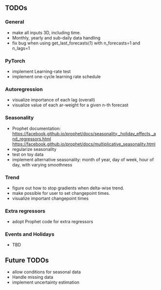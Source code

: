 ## TODOs

### General
* make all inputs 3D, including time.
* Monthly, yearly and sub-daily data handling
* fix bug when using get_last_forecasts(1) with n_forecasts=1 and n_lags=1

### PyTorch
* implement Learning-rate test 
* implement one-cycle learning rate schedule

### Autoregression
* visualize importance of each lag (overall)
* visualize value of each ar-weight for a given n-th forecast


### Seasonality
* Prophet documentation: 
https://facebook.github.io/prophet/docs/seasonality,_holiday_effects,_and_regressors.html
https://facebook.github.io/prophet/docs/multiplicative_seasonality.html
* regularize seasonality
* test on toy data
* implement alternative seasonality: month of year, day of week, hour of day, with varying smoothness

### Trend
* figure out how to stop gradients when delta-wise trend.
* make possible for user to set changepoint times.
* visualize important changepoint times

### Extra regressors
* adopt Prophet code for extra regressors 

### Events and Holidays
* TBD

## Future TODOs
* allow conditions for seasonal data
* Handle missing data
* implement uncertainty estimation 
